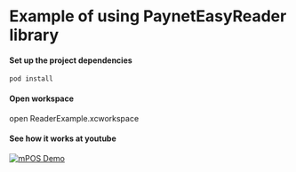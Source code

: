 # Example of using PaynetEasyReader library

#### Set up the project dependencies

```
pod install
```

#### Open workspace

open ReaderExample.xcworkspace

#### See how it works at youtube

[![mPOS Demo](https://img.youtube.com/vi/LaiZAIlUrww/0.jpg)](https://www.youtube.com/watch?v=LaiZAIlUrww)
